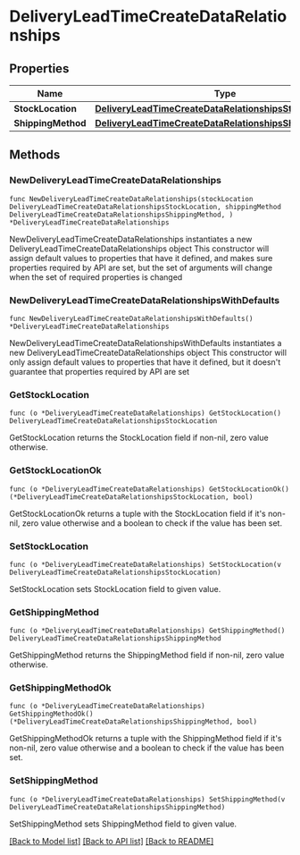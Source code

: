 # DeliveryLeadTimeCreateDataRelationships

## Properties

Name | Type | Description | Notes
------------ | ------------- | ------------- | -------------
**StockLocation** | [**DeliveryLeadTimeCreateDataRelationshipsStockLocation**](DeliveryLeadTimeCreateDataRelationshipsStockLocation.md) |  | 
**ShippingMethod** | [**DeliveryLeadTimeCreateDataRelationshipsShippingMethod**](DeliveryLeadTimeCreateDataRelationshipsShippingMethod.md) |  | 

## Methods

### NewDeliveryLeadTimeCreateDataRelationships

`func NewDeliveryLeadTimeCreateDataRelationships(stockLocation DeliveryLeadTimeCreateDataRelationshipsStockLocation, shippingMethod DeliveryLeadTimeCreateDataRelationshipsShippingMethod, ) *DeliveryLeadTimeCreateDataRelationships`

NewDeliveryLeadTimeCreateDataRelationships instantiates a new DeliveryLeadTimeCreateDataRelationships object
This constructor will assign default values to properties that have it defined,
and makes sure properties required by API are set, but the set of arguments
will change when the set of required properties is changed

### NewDeliveryLeadTimeCreateDataRelationshipsWithDefaults

`func NewDeliveryLeadTimeCreateDataRelationshipsWithDefaults() *DeliveryLeadTimeCreateDataRelationships`

NewDeliveryLeadTimeCreateDataRelationshipsWithDefaults instantiates a new DeliveryLeadTimeCreateDataRelationships object
This constructor will only assign default values to properties that have it defined,
but it doesn't guarantee that properties required by API are set

### GetStockLocation

`func (o *DeliveryLeadTimeCreateDataRelationships) GetStockLocation() DeliveryLeadTimeCreateDataRelationshipsStockLocation`

GetStockLocation returns the StockLocation field if non-nil, zero value otherwise.

### GetStockLocationOk

`func (o *DeliveryLeadTimeCreateDataRelationships) GetStockLocationOk() (*DeliveryLeadTimeCreateDataRelationshipsStockLocation, bool)`

GetStockLocationOk returns a tuple with the StockLocation field if it's non-nil, zero value otherwise
and a boolean to check if the value has been set.

### SetStockLocation

`func (o *DeliveryLeadTimeCreateDataRelationships) SetStockLocation(v DeliveryLeadTimeCreateDataRelationshipsStockLocation)`

SetStockLocation sets StockLocation field to given value.


### GetShippingMethod

`func (o *DeliveryLeadTimeCreateDataRelationships) GetShippingMethod() DeliveryLeadTimeCreateDataRelationshipsShippingMethod`

GetShippingMethod returns the ShippingMethod field if non-nil, zero value otherwise.

### GetShippingMethodOk

`func (o *DeliveryLeadTimeCreateDataRelationships) GetShippingMethodOk() (*DeliveryLeadTimeCreateDataRelationshipsShippingMethod, bool)`

GetShippingMethodOk returns a tuple with the ShippingMethod field if it's non-nil, zero value otherwise
and a boolean to check if the value has been set.

### SetShippingMethod

`func (o *DeliveryLeadTimeCreateDataRelationships) SetShippingMethod(v DeliveryLeadTimeCreateDataRelationshipsShippingMethod)`

SetShippingMethod sets ShippingMethod field to given value.



[[Back to Model list]](../README.md#documentation-for-models) [[Back to API list]](../README.md#documentation-for-api-endpoints) [[Back to README]](../README.md)


